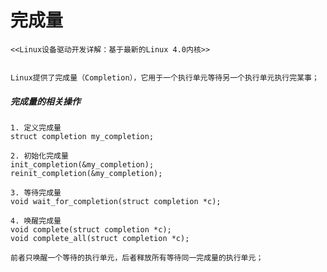# 完成量
    <<Linux设备驱动开发详解：基于最新的Linux 4.0内核>>


    Linux提供了完成量（Completion），它用于一个执行单元等待另一个执行单元执行完某事；


##### 完成量的相关操作
    1. 定义完成量
    struct completion my_completion;

    2. 初始化完成量
    init_completion(&my_completion);
    reinit_completion(&my_completion);

    3. 等待完成量
    void wait_for_completion(struct completion *c);

    4. 唤醒完成量
    void complete(struct completion *c);
    void complete_all(struct completion *c);

    前者只唤醒一个等待的执行单元，后者释放所有等待同一完成量的执行单元；
